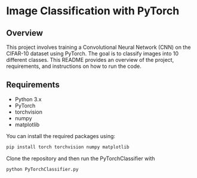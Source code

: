 # Image Classification with PyTorch

## Overview

This project involves training a Convolutional Neural Network (CNN) on the CIFAR-10 dataset using PyTorch. The goal is to classify images into 10 different classes. This README provides an overview of the project, requirements, and instructions on how to run the code.

## Requirements

- Python 3.x
- PyTorch
- torchvision
- numpy
- matplotlib

You can install the required packages using:

```bash
pip install torch torchvision numpy matplotlib
```

Clone the repository and then run the PyTorchClassifier with 
```bash
python PyTorchClassifier.py
```
